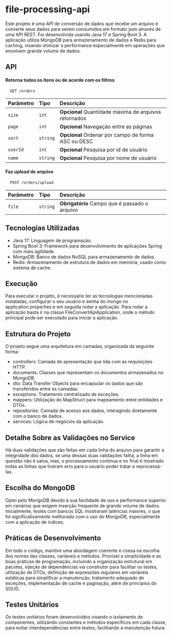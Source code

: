 
# file-processing-api

Este projeto é uma API de conversão de dados que recebe um arquivo e converte seus dados para serem consumidos em formato json através de uma API REST. Foi desenvolvida usando Java 17 e Spring Boot 3. A aplicação utiliza MongoDB para armazenamento de dados e Redis para caching, visando otimizar a performance especialmente em operações que envolvem grande volume de dados.


## API

#### Retorna todos os itens ou de acordo com os filtros

```http
  GET /orders
```

| Parâmetro   | Tipo       | Descrição                           |
| :---------- | :--------- | :---------------------------------- |
| `size` | `int` | **Opcional** Quantidade máxima de arquivos retornados |
| `page` | `int` | **Opcional** Navegação entre as páginas |
| `sort` | `string` | **Opcional** Ordenar por campo de forma ASC ou DESC |
| `userId` | `int` | **Opcional** Pesquisa por id de usuário |
| `name` | `string` | **Opcional** Pesquisa por nome de usuário |

#### Faz upload de arquivo

```http
  POST /orders/upload
```

| Parâmetro   | Tipo       | Descrição                                   |
| :---------- | :--------- | :------------------------------------------ |
| `file`      | `string` | **Obrigatório** Campo que é passado o arquivo |


## Tecnologias Utilizadas

- Java 17: Linguagem de programação.
- Spring Boot 3: Framework para desenvolvimento de aplicações Spring com mais agilidade.
- MongoDB: Banco de dados NoSQL para armazenamento de dados.
- Redis: Armazenamento de estrutura de dados em memória, usado como sistema de cache.


## Execução

Para executar o projeto, é necessário ter as tecnologias mencionadas instaladas, configurar o seu usuário e senha do mongo no application.properties e em seguida rodar a aplicação. Para rodar a aplicação basta ir na classe FileConvertApiApplication, onde o método principal pode ser executado para iniciar a aplicação.
## Estrutura do Projeto
O projeto segue uma arquitetura em camadas, organizada da seguinte forma:
- controllers: Camada de apresentação que lida com as requisições HTTP.
- documents: Classes que representam os documentos armazenados no MongoDB.
- dto: Data Transfer Objects para encapsular os dados que são transferidos entre as camadas.
- exceptions: Tratamento centralizado de exceções.
- mappers: Utilização do MapStruct para mapeamento entre entidades e DTOs.
- repositories: Camada de acesso aos dados, interagindo diretamente com o banco de dados.
- services: Lógica de negócios da aplicação.

## Detalhe Sobre as Validações no Service

Há duas validações que são feitas em cada linha do arquivo para garantir a integridade dos dados, se uma dessas duas validações falha, a linha em questão não é salva, mas, o processamento continua e no final é mostrado todas as linhas que tiveram erro para o usuário poder tratar e reprocessá-las.


## Escolha do MongoDB
Optei pelo MongoDB devido à sua facilidade de uso e performance superior em cenários que exigem inserção frequente de grande volume de dados. Inicialmente, testes com bancos SQL mostraram latências maiores, o que foi significativamente melhorado com o uso do MongoDB, especialmente com a aplicação de índices.
## Práticas de Desenvolvimento

Em todo o código, mantive uma abordagem coerente e coesa na escolha dos nomes das classes, variáveis e métodos. Priorizei a simplicidade e as boas práticas de programação, incluindo a organização estrutural em pacotes, injeção de dependências via construtor para facilitar os testes, utilização de DTOs, definição de expressões regulares em variáveis estáticas para simplificar a manutenção, tratamento adequado de exceções, implementação de cache e paginação, além de princípios do SOLID.
## Testes Unitários
Os testes unitários foram desenvolvidos visando o isolamento de componentes, utilizando constantes e métodos específicos em cada classe, para evitar interdependências entre testes, facilitando a manutenção futura.
